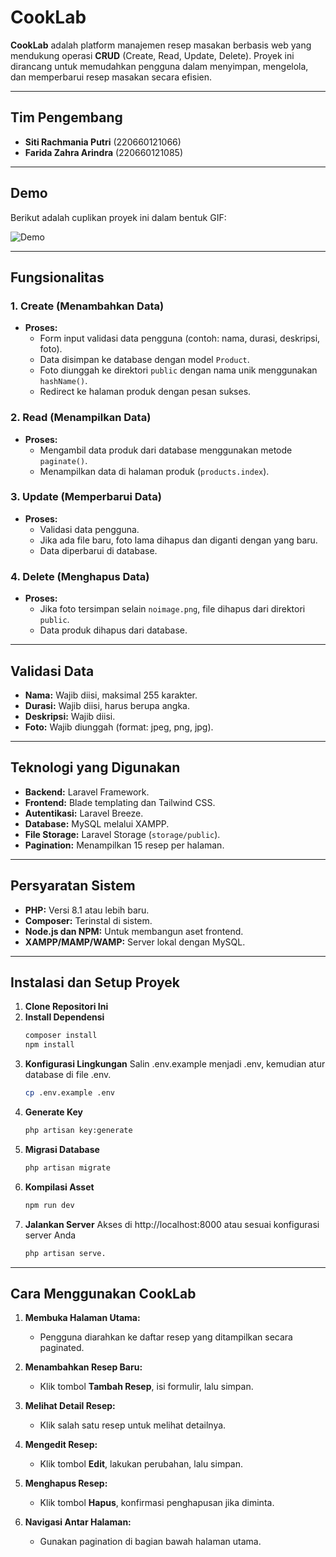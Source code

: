 # CookLab

**CookLab** adalah platform manajemen resep masakan berbasis web yang mendukung operasi **CRUD** (Create, Read, Update, Delete). Proyek ini dirancang untuk memudahkan pengguna dalam menyimpan, mengelola, dan memperbarui resep masakan secara efisien.

---

## Tim Pengembang
- **Siti Rachmania Putri** (220660121066)  
- **Farida Zahra Arindra** (220660121085)

---

## Demo

Berikut adalah cuplikan proyek ini dalam bentuk GIF:

![Demo](https://i.imgur.com/VwjNBi3.gif)

---

## Fungsionalitas
### 1. Create (Menambahkan Data)
- **Proses:**
  - Form input validasi data pengguna (contoh: nama, durasi, deskripsi, foto).
  - Data disimpan ke database dengan model `Product`.
  - Foto diunggah ke direktori `public` dengan nama unik menggunakan `hashName()`.
  - Redirect ke halaman produk dengan pesan sukses.

### 2. Read (Menampilkan Data)
- **Proses:**
  - Mengambil data produk dari database menggunakan metode `paginate()`.
  - Menampilkan data di halaman produk (`products.index`).

### 3. Update (Memperbarui Data)
- **Proses:**
  - Validasi data pengguna.
  - Jika ada file baru, foto lama dihapus dan diganti dengan yang baru.
  - Data diperbarui di database.

### 4. Delete (Menghapus Data)
- **Proses:**
  - Jika foto tersimpan selain `noimage.png`, file dihapus dari direktori `public`.
  - Data produk dihapus dari database.

---

## Validasi Data
- **Nama:** Wajib diisi, maksimal 255 karakter.
- **Durasi:** Wajib diisi, harus berupa angka.
- **Deskripsi:** Wajib diisi.
- **Foto:** Wajib diunggah (format: jpeg, png, jpg).

---

## Teknologi yang Digunakan
- **Backend:** Laravel Framework.  
- **Frontend:** Blade templating dan Tailwind CSS.  
- **Autentikasi:** Laravel Breeze.  
- **Database:** MySQL melalui XAMPP.  
- **File Storage:** Laravel Storage (`storage/public`).  
- **Pagination:** Menampilkan 15 resep per halaman.  

---

## Persyaratan Sistem
- **PHP:** Versi 8.1 atau lebih baru.  
- **Composer:** Terinstal di sistem.  
- **Node.js dan NPM:** Untuk membangun aset frontend.  
- **XAMPP/MAMP/WAMP:** Server lokal dengan MySQL.  

---

## Instalasi dan Setup Proyek

1. **Clone Repositori Ini**  
2. **Install Dependensi** 
   ```bash
   composer install
   npm install
3. **Konfigurasi Lingkungan** 
Salin .env.example menjadi .env, kemudian atur database di file .env.
   ```bash
   cp .env.example .env
4. **Generate Key**
   ```bash
   php artisan key:generate
5. **Migrasi Database**
   ```bash
   php artisan migrate
6. **Kompilasi Asset**
   ```bash
   npm run dev
7. **Jalankan Server**
Akses di http://localhost:8000 atau sesuai konfigurasi server Anda
   ```bash
   php artisan serve.
   
---

## Cara Menggunakan CookLab
1. **Membuka Halaman Utama:**
   - Pengguna diarahkan ke daftar resep yang ditampilkan secara paginated.

2. **Menambahkan Resep Baru:**
   - Klik tombol **Tambah Resep**, isi formulir, lalu simpan.

3. **Melihat Detail Resep:**
   - Klik salah satu resep untuk melihat detailnya.

4. **Mengedit Resep:**
   - Klik tombol **Edit**, lakukan perubahan, lalu simpan.

5. **Menghapus Resep:**
   - Klik tombol **Hapus**, konfirmasi penghapusan jika diminta.

6. **Navigasi Antar Halaman:**
   - Gunakan pagination di bagian bawah halaman utama.
